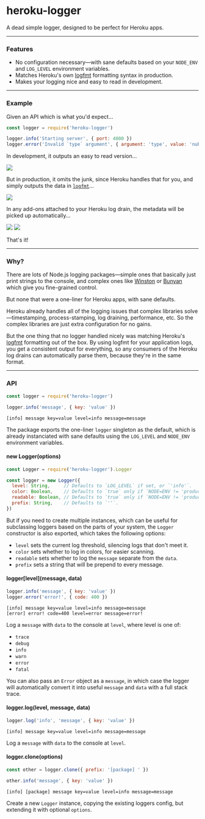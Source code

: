 
# heroku-logger

A dead simple logger, designed to be perfect for Heroku apps.

---

### Features

- No configuration necessary—with sane defaults based on your `NODE_ENV` and `LOG_LEVEL` environment variables.
- Matches Heroku's own [logfmt](https://brandur.org/logfmt) formatting syntax in production.
- Makes your logging nice and easy to read in development.

---

### Example

Given an API which is what you'd expect...

```js
const logger = require('heroku-logger')

logger.info('Starting server', { port: 4000 })
logger.error('Invalid `type` argument', { argument: 'type', value: 'nuber' })
```

In development, it outputs an easy to read version...

![](./docs/screenshot-dev.png)

But in production, it omits the junk, since Heroku handles that for you, and simply outputs the data in [`logfmt`]()...

![](./docs/screenshot-prod.png)

In any add-ons attached to your Heroku log drain, the metadata will be picked up automatically...

![](./docs/screenshot-addon-collapsed.png)
![](./docs/screenshot-addon-expanded.png)

That's it!

---

### Why?

There are lots of Node.js logging packages—simple ones that basically just print strings to the console, and complex ones like [Winston](https://github.com/winstonjs/winston) or [Bunyan](https://github.com/trentm/node-bunyan) which give you fine-grained control.

But none that were a one-liner for Heroku apps, with sane defaults.

Heroku already handles all of the logging issues that complex libraries solve—timestamping, process-stamping, log draining, performance, etc. So the complex libraries are just extra configuration for no gains.

But the one thing that no logger handled nicely was matching Heroku's [logfmt](https://brandur.org/logfmt) formatting out of the box. By using logfmt for your application logs, you get a consistent output for everything, so any consumers of the Heroku log drains can automatically parse them, because they're in the same format.

---

### API

```js
const logger = require('heroku-logger')

logger.info('message', { key: 'value' })
```
```
[info] message key=value level=info message=message
```

The package exports the one-liner `logger` singleton as the default, which is already instanciated with sane defaults using the `LOG_LEVEL` and `NODE_ENV` environment variables.

#### new Logger(options)

```js
const Logger = require('heroku-logger').Logger

const logger = new Logger({
  level: String,     // Defaults to `LOG_LEVEL` if set, or `'info'`.
  color: Boolean,    // Defaults to `true` only if `NODE=ENV != 'production'`.
  readable: Boolean, // Defaults to `true` only if `NODE=ENV != 'production'`.
  prefix: String,    // Defaults to `''`.
})
```

But if you need to create multiple instances, which can be useful for subclassing loggers based on the parts of your system, the `Logger` constructor is also exported, which takes the following options:

- `level` sets the current log threshold, silencing logs that don't meet it.
- `color` sets whether to log in colors, for easier scanning.
- `readable` sets whether to log the `message` separate from the `data`.
- `prefix` sets a string that will be prepend to every message.

#### logger\[level\](message, data)

```js
logger.info('message', { key: 'value' })
logger.error('error!', { code: 400 })
```
```
[info] message key=value level=info message=message
[error] error! code=400 level=error message=error!
```

Log a `message` with `data` to the console at `level`, where level is one of:

- `trace`
- `debug`
- `info`
- `warn`
- `error`
- `fatal`

You can also pass an `Error` object as a `message`, in which case the logger will automatically convert it into useful `message` and `data` with a full stack trace.

#### logger.log(level, message, data)

```js
logger.log('info', 'message', { key: 'value' })
```
```
[info] message key=value level=info message=message
```

Log a `message` with `data` to the console at `level`.

#### logger.clone(options)

```js
const other = logger.clone({ prefix: '[package] ' })

other.info('message', { key: 'value' })
```
```
[info] [package] message key=value level=info message=message
```

Create a new `Logger` instance, copying the existing loggers config, but extending it with optional `options`.
